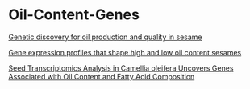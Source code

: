 # Oil-Content-Genes

[Genetic discovery for oil production and quality in sesame](https://www.nature.com/articles/ncomms9609.pdf) 


[Gene expression profiles that shape high and low oil content sesames](https://bmcgenomdata.biomedcentral.com/track/pdf/10.1186/s12863-019-0747-7.pdf) 

[Seed Transcriptomics Analysis in Camellia oleifera Uncovers Genes Associated with Oil Content and Fatty Acid Composition](https://www.mdpi.com/1422-0067/19/1/118/htm)

